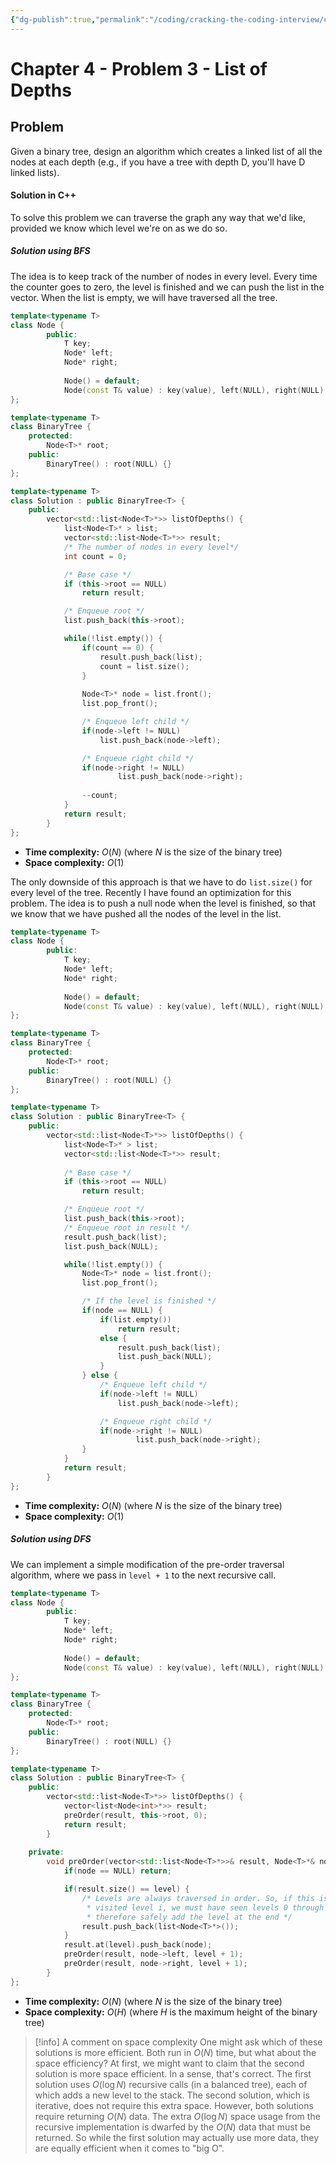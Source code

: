 ```yaml
---
{"dg-publish":true,"permalink":"/coding/cracking-the-coding-interview/chapter-4/problem-3-list-of-depths/","created":"2023-01-30T16:56:29.771+01:00","updated":"2023-02-23T15:36:36.644+01:00"}
---
```


# Chapter 4 - Problem 3 - List of Depths
## Problem
Given a binary tree, design an algorithm which creates a linked list of all the nodes at each depth (e.g., if you have a tree with depth D, you'll have D linked lists).

#### Solution in C++
To solve this problem we can traverse the graph any way that we'd like, provided we know which level we're on as we do so.
##### Solution using BFS
The idea is to keep track of the number of nodes in every level. Every time the counter goes to zero, the level is finished and we can push the list in the vector. When the list is empty, we will have traversed all the tree.
```cpp
template<typename T>
class Node {
        public:
            T key;
            Node* left;
            Node* right;
            
            Node() = default;
            Node(const T& value) : key(value), left(NULL), right(NULL) {}
};

template<typename T>    
class BinaryTree {
    protected:
        Node<T>* root;
    public:
        BinaryTree() : root(NULL) {}
};

template<typename T>    
class Solution : public BinaryTree<T> {
    public:
        vector<std::list<Node<T>*>> listOfDepths() {           
            list<Node<T>* > list;
            vector<std::list<Node<T>*>> result;
            /* The number of nodes in every level*/
            int count = 0;

            /* Base case */
            if (this->root == NULL)
                return result;

            /* Enqueue root */
            list.push_back(this->root);

            while(!list.empty()) {
                if(count == 0) {
                    result.push_back(list);
                    count = list.size();
                }
        
                Node<T>* node = list.front();
                list.pop_front();

                /* Enqueue left child */
                if(node->left != NULL)
                    list.push_back(node->left);

                /* Enqueue right child */
                if(node->right != NULL)
                        list.push_back(node->right);
                
                --count;
            }
            return result;
        }
};
```
- **Time complexity:** $O(N)$ (where _N_ is the size of the binary tree)
- **Space complexity:** $O(1)$

The only downside of this approach is that we have to do `list.size()` for every level of the tree. Recently I have found an optimization for this problem. The idea is to push a null node when the level is finished, so that we know that we have pushed all the nodes of the level in the list.

```cpp
template<typename T>
class Node {
        public:
            T key;
            Node* left;
            Node* right;
            
            Node() = default;
            Node(const T& value) : key(value), left(NULL), right(NULL) {}
};

template<typename T>    
class BinaryTree {
    protected:
        Node<T>* root;
    public:
        BinaryTree() : root(NULL) {}
};

template<typename T>    
class Solution : public BinaryTree<T> {
    public:
        vector<std::list<Node<T>*>> listOfDepths() {           
            list<Node<T>* > list;
            vector<std::list<Node<T>*>> result;
            
            /* Base case */
            if (this->root == NULL)
                return result;

            /* Enqueue root */
            list.push_back(this->root);
            /* Enqueue root in result */
            result.push_back(list);
            list.push_back(NULL);

            while(!list.empty()) {
                Node<T>* node = list.front();
                list.pop_front();

	            /* If the level is finished */
                if(node == NULL) {
                    if(list.empty())
                        return result;
                    else {
                        result.push_back(list);
                        list.push_back(NULL);
                    }
                } else {
                    /* Enqueue left child */
                    if(node->left != NULL)
                        list.push_back(node->left);

                    /* Enqueue right child */
                    if(node->right != NULL)
                            list.push_back(node->right);
                }
            }
            return result;
        }
};
```
- **Time complexity:** $O(N)$ (where _N_ is the size of the binary tree)
- **Space complexity:** $O(1)$

##### Solution using DFS
We can implement a simple modification of the pre-order traversal algorithm, where we pass in `level + 1` to the next recursive call.
```cpp
template<typename T>
class Node {
        public:
            T key;
            Node* left;
            Node* right;
            
            Node() = default;
            Node(const T& value) : key(value), left(NULL), right(NULL) {}
};

template<typename T>    
class BinaryTree {
    protected:
        Node<T>* root;
    public:
        BinaryTree() : root(NULL) {}
};

template<typename T>    
class Solution : public BinaryTree<T> {
	public:
        vector<std::list<Node<T>*>> listOfDepths() {
            vector<list<Node<int>*>> result;
            preOrder(result, this->root, 0);
            return result;
        }
        
    private:
        void preOrder(vector<std::list<Node<T>*>>& result, Node<T>*& node, unsigned int level) {
            if(node == NULL) return;

            if(result.size() == level) {
                /* Levels are always traversed in order. So, if this is the first time we've
                 * visited level i, we must have seen levels 0 through i - 1. We can
                 * therefore safely add the level at the end */
                result.push_back(list<Node<T>*>());
            } 
            result.at(level).push_back(node);
            preOrder(result, node->left, level + 1);
            preOrder(result, node->right, level + 1);
        }
};
```
- **Time complexity:** $O(N)$ (where _N_ is the size of the binary tree)
- **Space complexity:** $O(H)$ (where _H_ is the maximum height of the binary tree)

>[!info] A comment on space complexity
> One might ask which of these solutions is more efficient. Both run in $O(N)$ time, but what about the space efficiency? At first, we might want to claim that the second solution is more space efficient.
In a sense, that's correct. The first solution uses $O(\log N)$ recursive calls (in a balanced tree), each of which adds a new level to the stack. The second solution, which is iterative, does not require this extra space.
However, both solutions require returning $O(N)$ data. The extra $O(\log N)$ space usage from the recursive implementation is dwarfed by the $O(N)$ data that must be returned. So while the first solution may actually use more data, they are equally efficient when it comes to "big O".